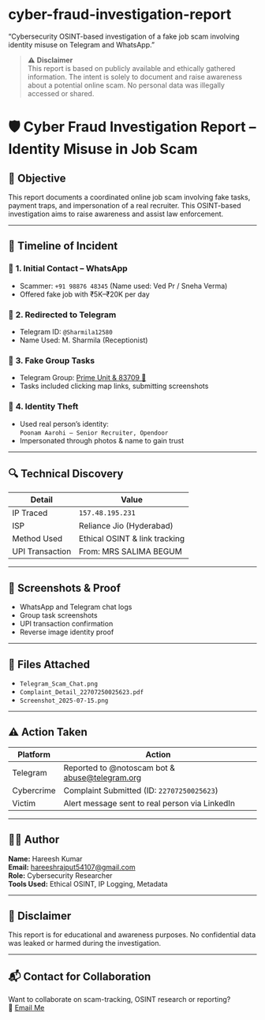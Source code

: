 # cyber-fraud-investigation-report
“Cybersecurity OSINT-based investigation of a fake job scam involving identity misuse on Telegram and WhatsApp.”
> ⚠️ **Disclaimer**  
> This report is based on publicly available and ethically gathered information. The intent is solely to document and raise awareness about a potential online scam. No personal data was illegally accessed or shared.

# 🛡️ Cyber Fraud Investigation Report – Identity Misuse in Job Scam

## 🧾 Objective
This report documents a coordinated online job scam involving fake tasks, payment traps, and impersonation of a real recruiter. This OSINT-based investigation aims to raise awareness and assist law enforcement.

---

## 📅 Timeline of Incident

### 🔹 **1. Initial Contact – WhatsApp**
- Scammer: `+91 98876 48345` (Name used: Ved Pr / Sneha Verma)
- Offered fake job with ₹5K–₹20K per day

### 🔹 **2. Redirected to Telegram**
- Telegram ID: `@Sharmila12580`  
- Name Used: M. Sharmila (Receptionist)

### 🔹 **3. Fake Group Tasks**
- Telegram Group: [Prime Unit & 83709 👑](https://t.me/+fDvMteVszH0wMWRl)  
- Tasks included clicking map links, submitting screenshots

### 🔹 **4. Identity Theft**
- Used real person’s identity:  
  `Poonam Aarohi – Senior Recruiter, Opendoor`  
- Impersonated through photos & name to gain trust

---

## 🔍 Technical Discovery

| Detail           | Value                         |
|------------------|-------------------------------|
| IP Traced        | `157.48.195.231`              |
| ISP              | Reliance Jio (Hyderabad)      |
| Method Used      | Ethical OSINT & link tracking |
| UPI Transaction  | From: MRS SALIMA BEGUM        |

---

## 📸 Screenshots & Proof
- WhatsApp and Telegram chat logs
- Group task screenshots
- UPI transaction confirmation
- Reverse image identity proof

---

## 📂 Files Attached
- `Telegram_Scam_Chat.png`
- `Complaint_Detail_22707250025623.pdf`
- `Screenshot_2025-07-15.png`

---

## ⚠️ Action Taken

| Platform | Action |
|----------|--------|
| Telegram | Reported to @notoscam bot & abuse@telegram.org |
| Cybercrime | Complaint Submitted (ID: `22707250025623`) |
| Victim | Alert message sent to real person via LinkedIn |

---

## 👨‍💻 Author

**Name:** Hareesh Kumar  
**Email:** hareeshrajput54107@gmail.com  
**Role:** Cybersecurity Researcher  
**Tools Used:** Ethical OSINT, IP Logging, Metadata

---

## 🛑 Disclaimer
This report is for educational and awareness purposes. No confidential data was leaked or harmed during the investigation.

---

## 📬 Contact for Collaboration
Want to collaborate on scam-tracking, OSINT research or reporting?  
📩 [Email Me](mailto:hareeshrajput54107@gmail.com)

